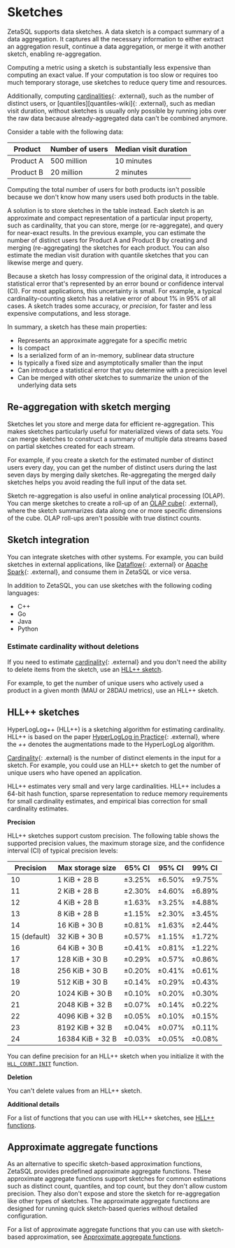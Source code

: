 

<!-- mdlint off(WHITESPACE_LINE_LENGTH) -->

# Sketches

ZetaSQL supports data sketches.
A data sketch is a compact summary of a data aggregation. It captures all the
necessary information to either extract an aggregation result, continue a
data aggregation, or merge it with another sketch, enabling re-aggregation.

Computing a metric using a sketch is substantially less expensive than computing
an exact value. If your computation is too slow or requires too much temporary
storage, use sketches to reduce query time and resources.

Additionally, computing [cardinalities][cardinality]{: .external}, such as the
number of distinct users, or [quantiles][quantiles-wiki]{: .external}, such as median visit duration, without
sketches is usually only possible by running jobs over the raw data because
already-aggregated data can't be combined anymore.

Consider a table with the following data:

<table>
  <thead>
    <tr>
      <th>Product</th>
      <th>Number of users</th>
      <th>Median visit duration</th>
    </tr>
  </thead>
  <tbody>
    <tr>
      <td>Product A</td>
      <td>500 million</td>
      <td>10 minutes</td>
    </tr>
    <tr>
      <td>Product B</td>
      <td>20 million</td>
      <td>2 minutes</td>
    </tr>
  </tbody>
</table>

Computing the total number of users for both products isn't possible because we
don't know how many users used both products in the table.

A solution is to store sketches in the table instead. Each sketch is an
approximate and compact representation of a particular input property, such as
cardinality, that you can store, merge (or re-aggregate), and query for
near-exact results. In the previous example, you can estimate the number of
distinct users for Product A and Product B by creating and merging
(re-aggregating) the sketches for each product. You can also estimate the median
visit duration with quantile sketches that you can likewise merge and query.

Because a sketch has lossy compression of the original data, it introduces a
statistical error that's represented by an error bound or confidence interval
(CI). For most applications, this uncertainty is small. For example, a typical
cardinality-counting sketch has a relative error of about 1% in 95% of all
cases. A sketch trades some accuracy, or _precision_, for faster and less
expensive computations, and less storage.

In summary, a sketch has these main properties:

+   Represents an approximate aggregate for a specific metric
+   Is compact
+   Is a serialized form of an in-memory, sublinear data structure
+   Is typically a fixed size and asymptotically smaller than the input
+   Can introduce a statistical error that you determine with a precision
    level
+   Can be merged with other sketches to summarize the union of the underlying
    data sets

## Re-aggregation with sketch merging

Sketches let you store and merge data for efficient re-aggregation. This makes
sketches particularly useful for materialized views of data sets. You can merge
sketches to construct a summary of multiple data streams based on partial
sketches created for each stream.

For example, if you create a sketch for the estimated number of distinct users
every day, you can get the number of distinct users during the last seven days
by merging daily sketches. Re-aggregating the merged daily sketches helps you
avoid reading the full input of the data set.

Sketch re-aggregation is also useful in online analytical processing (OLAP). You
can merge sketches to create a roll-up of an
[OLAP cube][olap]{: .external}, where the
sketch summarizes data along one or more specific dimensions of the cube. OLAP
roll-ups aren't possible with true distinct counts.

## Sketch integration

You can integrate sketches with other systems. For example, you can build
sketches in external applications, like [Dataflow][dataflow]{: .external} or
[Apache Spark][spark]{: .external}, and consume them in ZetaSQL or vice
versa.

In addition to ZetaSQL, you can use sketches with the following
coding languages:

+ C++
+ Go
+ Java
+ Python

### Estimate cardinality without deletions

If you need to estimate [cardinality][cardinality]{: .external} and you don't need
the ability to delete items from the sketch, use an [HLL++ sketch][hll-sketch].

For example, to get the number of unique users who actively used a product in a
given month (MAU or 28DAU metrics), use an HLL++ sketch.

## HLL++ sketches 
<a id="sketches_hll"></a>

HyperLogLog++ (HLL++) is a sketching algorithm for estimating cardinality. HLL++
is based on the paper [HyperLogLog in Practice][hll]{: .external}, where the
_++_ denotes the augmentations made to the HyperLogLog algorithm.

[Cardinality][cardinality]{: .external} is the number of distinct elements in the
input for a sketch. For example, you could use an HLL++ sketch to get the number
of unique users who have opened an application.

HLL++ estimates very small and very large cardinalities. HLL++ includes a
64-bit hash function, sparse representation to reduce memory requirements for
small cardinality estimates, and empirical bias correction for
small cardinality estimates.

<a id="precision_hll"></a>

**Precision**

HLL++ sketches support custom precision. The following table shows the supported
precision values, the maximum storage size, and the confidence interval (CI) of
typical precision levels:

Precision    | Max storage size | 65% CI | 95% CI | 99% CI
------------ | -------------------- | ------ | ------ | ------
10           | 1 KiB + 28 B         | ±3.25% | ±6.50% | ±9.75%
11           | 2 KiB + 28 B         | ±2.30% | ±4.60% | ±6.89%
12           | 4 KiB + 28 B         | ±1.63% | ±3.25% | ±4.88%
13           | 8 KiB + 28 B         | ±1.15% | ±2.30% | ±3.45%
14           | 16 KiB + 30 B        | ±0.81% | ±1.63% | ±2.44%
15 (default) | 32 KiB + 30 B        | ±0.57% | ±1.15% | ±1.72%
16           | 64 KiB + 30 B        | ±0.41% | ±0.81% | ±1.22%
17           | 128 KiB + 30 B       | ±0.29% | ±0.57% | ±0.86%
18           | 256 KiB + 30 B       | ±0.20% | ±0.41% | ±0.61%
19           | 512 KiB + 30 B       | ±0.14% | ±0.29% | ±0.43%
20           | 1024 KiB + 30 B      | ±0.10% | ±0.20% | ±0.30%
21           | 2048 KiB + 32 B      | ±0.07% | ±0.14% | ±0.22%
22           | 4096 KiB + 32 B      | ±0.05% | ±0.10% | ±0.15%
23           | 8192 KiB + 32 B      | ±0.04% | ±0.07% | ±0.11%
24           | 16384 KiB + 32 B     | ±0.03% | ±0.05% | ±0.08%

You can define precision for an HLL++ sketch when you initialize it with the
[`HLL_COUNT.INIT`][hll-init] function.

**Deletion**

You can't delete values from an HLL++ sketch.

**Additional details**

For a list of functions that you can use with HLL++ sketches, see
[HLL++ functions][hll-functions].

## Approximate aggregate functions 
<a id="approx_functions"></a>

As an alternative to specific sketch-based approximation functions,
ZetaSQL provides predefined approximate aggregate
functions. These approximate aggregate functions support sketches for common
estimations such as distinct count, quantiles, and top count, but they don't
allow custom precision. They also don't expose and store the sketch for
re-aggregation like other types of sketches. The approximate aggregate functions
are designed for running quick sketch-based queries without detailed
configuration.

For a list of approximate aggregate functions that you can use with
sketch-based approximation, see
[Approximate aggregate functions][approx-aggregate-functions].

<!-- mdlint off(WHITESPACE_LINE_LENGTH) -->

[spark]: https://spark.apache.org

[dataflow]: https://cloud.google.com/dataflow

[olap]: https://en.wikipedia.org/wiki/OLAP_cube

[hll]: https://research.google.com/pubs/archive/40671.pdf

[hll-sketch]: #sketches_hll

[hll-functions]: https://github.com/google/zetasql/blob/master/docs/hll_functions.md

[hll-init]: https://github.com/google/zetasql/blob/master/docs/hll_functions.md#hll_countinit

[cardinality]: https://en.wikipedia.org/wiki/Cardinality

[approx-aggregate-functions]: https://github.com/google/zetasql/blob/master/docs/approximate_aggregate_functions.md

[approx-functions]: #approx_functions

<!-- mdlint on -->

